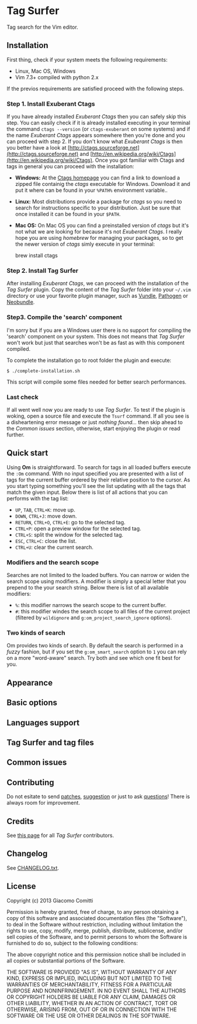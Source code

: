 # Tag Surfer

Tag search for the Vim editor.

## Installation

First thing, check if your system meets the following requirements:

* Linux, Mac OS, Windows
* Vim 7.3+ compiled with python 2.x

If the previos requirements are satisfied proceed with the following steps.

### Step 1. Install Exuberant Ctags

If you have already installed *Exuberant Ctags* then you can safely skip this step. You can easily check
if it is already installed executing in your terminal the command `ctags --version` (or `ctags-exuberant` on some systems)
and if the name *Exuberant Ctags* appears somewhere then you're done and you can proceed with step 2.
If you don't know what *Exuberant Ctags* is then you better have a look at [http://ctags.sourceforge.net](http://ctags.sourceforge.net)
and [http://en.wikipedia.org/wiki/Ctags](http://en.wikipedia.org/wiki/Ctags). 
Once you got familiar with Ctags and tags in general you can proceed with the installation:

* **Windows:** At the [Ctags homepage](http://ctags.sourceforge.net) you can find a link to download a
zipped file containig the *ctags* executable for Windows. Download it and put it where can be found in your `%PATH%` environment
variable..

* **Linux:** Most distributions provide a package for *ctags* so you need to search for instructions specific
to your distribution. Just be sure that once installed it can be found in your `$PATH`.

* **Mac OS:** On Mac OS you can find a preinstalled version of *ctags* but it's not what we are looking for
because it's not *Exuberant Ctags*. I really hope you are using *homebrew* for managing your packages,
so to get the newer version of *ctags* simly execute in your terminal:

    brew install ctags


### Step 2. Install Tag Surfer

After installing *Exuberant Ctags*, we can proceed with the installation of the
*Tag Surfer* plugin. Copy the content of the *Tag Surfer* folder into your 
`~/.vim` directory or use your favorite plugin manager, such as 
[Vundle](https://github.com/gmarik/vundle), [Pathogen](https://github.com/tpope/vim-pathogen) 
or [Neobundle](https://github.com/Shougo/neobundle.vim).

### Step3. Compile the 'search' component 

I'm sorry but if you are a Windows user there is no support for compiling the 'search' 
component on your system. This does not means that *Tag Surfer* won't work but just that 
searches won't be as fast as with this component compiled.
  
To complete the installation go to root folder the plugin and execute:

    $ ./complete-installation.sh

This script will compile some files needed for better search performances. 

### Last check

If all went well now you are ready to use *Tag Surfer*. To test if the plugin 
is woking, open a source file and execute the `Tsurf` command. If all you see 
is a disheartening error message or just *nothing found...* then skip ahead
to the *Common issues* section, otherwise, start enjoying the plugin or read 
further.


## Quick start

Using **Om** is straightforward. To search for tags in all loaded buffers execute the 
`:Om` command. With no input specified you are presented with a list of tags for the
current buffer ordered by their relative position to the cursor. 
As you start typing something you'll see the list updating with all the tags that match the 
given input. Below there is list of all actions that you can performs with the tag list:

* `UP`, `TAB`, `CTRL+K`: move up.
* `DOWN`, `CTRL+J`: move down.
* `RETURN`, `CTRL+O`, `CTRL+E`: go to the selected tag.
* `CTRL+P`: open a preview window for the selected tag.
* `CTRL+S`: split the window for the selected tag.
* `ESC`, `CTRL+C`: close the list.
* `CTRL+U`: clear the current search.

### Modifiers and the search scope

Searches are not limited to the loaded buffers. You can narrow or widen
the search scope using modifiers. A modifier is simply a special letter that
you prepend to the your search string. Below there is list of all available modifiers:

* `%`: this modifier narrows the search scope to the current buffer.
* `#`: this modifier windes the search scope to all files of the current project 
    (filtered by `wildignore` and `g:om_project_search_ignore` options).

### Two kinds of search

Om provides two kinds of search. By default the search is performed in a *fuzzy* fashion,
but if you set the `g:om_smart_search` option to `1` you can rely on a more "word-aware" search.
Try both and see which one fit best for you.

## Appearance


## Basic options


## Languages support


## Tag Surfer and tag files


## Common issues


## Contributing

Do not esitate to send [patches](../../issues?labels=bug&state=open), [suggestion](../../issues?labels=enhancement&state=open)
or just to ask [questions](../../issues?labels=question&state=open)! There is always room for improvement.


## Credits

See [this page](https://github.com/gcmt/tag-surfer/graphs/contributors) for all *Tag Surfer* contributors. 


## Changelog

See [CHANGELOG.txt](CHANGELOG.txt).


## License

Copyright (c) 2013 Giacomo Comitti

Permission is hereby granted, free of charge, to any person obtaining a copy of this software and associated
documentation files (the "Software"), to deal in the Software without restriction, including without limitation the
rights to use, copy, modify, merge, publish, distribute, sublicense, and/or sell copies of the Software, and to permit
persons to whom the Software is furnished to do so, subject to the following conditions:

The above copyright notice and this permission notice shall be included in all copies or substantial portions of the
Software.

THE SOFTWARE IS PROVIDED "AS IS", WITHOUT WARRANTY OF ANY KIND, EXPRESS OR IMPLIED, INCLUDING BUT NOT LIMITED TO THE
WARRANTIES OF MERCHANTABILITY, FITNESS FOR A PARTICULAR PURPOSE AND NONINFRINGEMENT. IN NO EVENT SHALL THE AUTHORS OR
COPYRIGHT HOLDERS BE LIABLE FOR ANY CLAIM, DAMAGES OR OTHER LIABILITY, WHETHER IN AN ACTION OF CONTRACT, TORT OR
OTHERWISE, ARISING FROM, OUT OF OR IN CONNECTION WITH THE SOFTWARE OR THE USE OR OTHER DEALINGS IN THE SOFTWARE.
